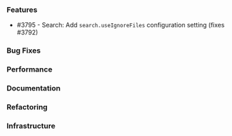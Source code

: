 ### Features 

- #3795 - Search: Add `search.useIgnoreFiles` configuration setting (fixes #3792)

### Bug Fixes

### Performance

### Documentation

### Refactoring

### Infrastructure
